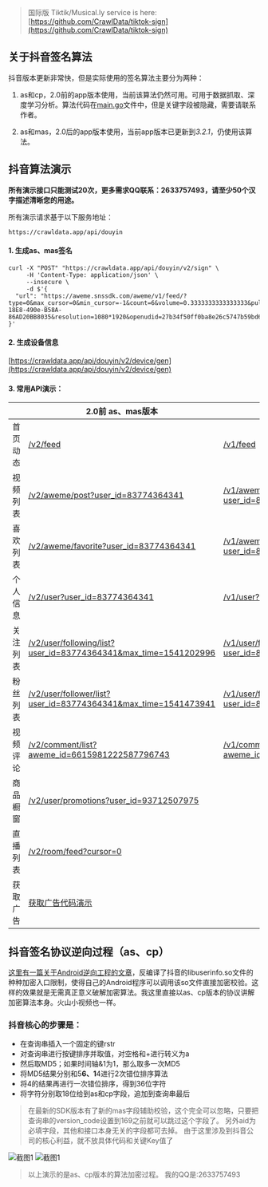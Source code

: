 > 国际版 Tiktik/Musical.ly service is here: [https://github.com/CrawlData/tiktok-sign](https://github.com/CrawlData/tiktok-sign)

## 关于抖音签名算法
抖音版本更新非常快，但是实际使用的签名算法主要分为两种：

1. as和cp，2.0前的app版本使用，当前该算法仍然可用。可用于数据抓取、深度学习分析。算法代码在[main.go](https://github.com/CrawlData/douyin-sign/blob/master/main.go)文件中，但是关键字段被隐藏，需要请联系作者。

2. as和mas，2.0后的app版本使用，当前app版本已更新到*3.2.1*，仍使用该算法。


## 抖音算法演示
**所有演示接口只能测试20次，更多需求QQ联系：2633757493，请至少50个汉字描述清晰您的用途。**

所有演示请求基于以下服务地址：

```
https://crawldata.app/api/douyin
```

#### 1. 生成as、mas签名
```
curl -X "POST" "https://crawldata.app/api/douyin/v2/sign" \
     -H 'Content-Type: application/json' \
     --insecure \
     -d $'{
  "url": "https://aweme.snssdk.com/aweme/v1/feed/?type=0&max_cursor=0&min_cursor=-1&count=6&volume=0.3333333333333333&pull_type=2&need_relieve_aweme=0&filter_warn=0&req_from&is_cold_start=0&js_sdk_version=1.2.2&app_type=normal&manifest_version_code=321&_rticket=1541682949911&ac=wifi&device_id=59121099964&iid=50416179430&os_version=8.1.0&channel=gray_3306&version_code=330&device_type=ONEPLUS%20A5000&language=zh&vid=C2DD3A72-18E8-490e-B58A-86AD20BB8035&resolution=1080*1920&openudid=27b34f50ff0ba8e26c5747b59bd6d160fbdff384&update_version_code=3216&app_name=aweme&version_name=3.3.0&os_api=27&device_brand=OnePlus&ssmix=a&device_platform=android&dpi=420&aid=1128"
}'
```

#### 2. 生成设备信息
[https://crawldata.app/api/douyin/v2/device/gen](https://crawldata.app/api/douyin/v2/device/gen)

#### 3. 常用API演示：

| | 2.0前 as、mas版本  | 2.0后 as、cp版本 |
| ------------- | ------------- | ------------- |
| 首页动态  | [/v2/feed](https://crawldata.app/api/douyin/v2/feed)  | [/v1/feed](https://crawldata.app/api/douyin/v1/feed)  |
| 视频列表  | [/v2/aweme/post?user_id=83774364341](https://crawldata.app/api/douyin/v2/aweme/post?user_id=83774364341&max_cursor=0&count=20)  | [/v1/aweme/post?user_id=83774364341](https://crawldata.app/api/douyin/v1/aweme/post?user_id=83774364341&max_cursor=0&count=20)  |
| 喜欢列表  | [/v2/aweme/favorite?user_id=83774364341](https://crawldata.app/api/douyin/v2/aweme/favorite?user_id=83774364341&max_cursor=0&count=20)  | [/v1/aweme/favorite?user_id=83774364341](https://crawldata.app/api/douyin/v1/aweme/favorite?user_id=83774364341&max_cursor=0&count=20)  |
| 个人信息  | [/v2/user?user_id=83774364341](https://crawldata.app/api/douyin/v2/user?user_id=83774364341)  | [/v1/user?user_id=83774364341](https://crawldata.app/api/douyin/v1/user?user_id=83774364341)|
| 关注列表  | [/v2/user/following/list?user_id=83774364341&max_time=1541202996](https://crawldata.app/api/douyin/v2/user/following/list?user_id=83774364341&max_time=1541202996)  | [/v1/user/following/list?user_id=83774364341](https://crawldata.app/api/douyin/v1/user/following/list?user_id=83774364341&max_time=1541202996)  |
| 粉丝列表  | [/v2/user/follower/list?user_id=83774364341&max_time=1541473941](https://crawldata.app/api/douyin/v2/user/follower/list?user_id=83774364341&max_time=1541473941)  | [/v1/user/follower/list?user_id=83774364341](https://crawldata.app/api/douyin/v1/user/follower/list?user_id=83774364341&max_time=1541473941)  |
| 视频评论  | [/v2/comment/list?aweme_id=6615981222587796743](https://crawldata.app/api/douyin/v2/comment/list?aweme_id=6615981222587796743&cursor=0)  | [/v1/comment/list?aweme_id=6615981222587796743](https://crawldata.app/api/douyin/v1/comment/list?aweme_id=6615981222587796743&cursor=0)  |
| 商品橱窗  | [/v2/user/promotions?user_id=93712507975](https://crawldata.app/api/douyin/v2/user/promotions?user_id=93712507975&cursor=0)  |   |
| 直播列表  | [/v2/room/feed?cursor=0](https://crawldata.app/api/douyin/v2/room/feed?cursor=0)  |   |
| 获取广告  | [获取广告代码演示](https://github.com/CrawlData/douyin-ads)  |   |



## 抖音签名协议逆向过程（as、cp）

[这里有一篇关于Android逆向工程的文章](http://www.520monkey.com/archives/1081)，反编译了抖音的libuserinfo.so文件的种种加密入口限制，使得自己的Android程序可以调用该so文件直接加密校验。这样的效果就是无需真正意义破解加密算法。我这里直接以as、cp版本的协议讲解加密算法本身。火山小视频也一样。

### 抖音核心的步骤是：

+ 在查询串插入一个固定的键rstr
+ 对查询串进行按键排序并取值，对空格和+进行转义为a
+ 然后取MD5；如果时间轴&1为1，那么取多一次MD5
+ 将MD5结果分别和5******6、1******4进行2次错位排序算法
+ 将4的结果再进行一次错位排序，得到36位字符
+ 将字符分别取18位给到as和cp字段，追加到查询串最后

>在最新的SDK版本有了新的mas字段辅助校验，这个完全可以忽略，只要把查询串的version_code设置到169之前就可以跳过这个字段了。
另外aid为必填字段，其他和接口本身无关的字段都可去掉。
>由于这里涉及到抖音公司的核心利益，就不放具体代码和关键Key值了

![截图1](http://yxshare.oss-cn-hangzhou.aliyuncs.com/Screen%20Shot%202018-05-21%20at%2022.04.56.png)
![截图1](http://yxshare.oss-cn-hangzhou.aliyuncs.com/Screen%20Shot%202018-05-21%20at%2022.05.07.png)

> 以上演示的是as、cp版本的算法加密过程。
> 我的QQ是:2633757493




